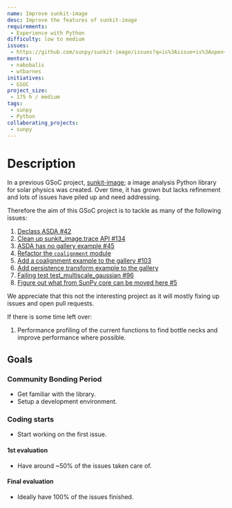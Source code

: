 ```yaml
---
name: Improve sunkit-image
desc: Improve the features of sunkit-image
requirements:
 - Experience with Python
difficulty: low to medium
issues:
 - https://github.com/sunpy/sunkit-image/issues?q=is%3Aissue+is%3Aopen+sort%3Aupdated-desc
mentors:
 - nabobalis
 - wtbarnes
initiatives:
 - GSOC
project_size:
 - 175 h / medium
tags:
 - sunpy
 - Python
collaborating_projects:
 - sunpy
---
```


# Description

In a previous GSoC project, [sunkit-image](https://github.com/sunpy/sunkit-image); a image analysis Python library for solar physics was created.
Over time, it has grown but lacks refinement and lots of issues have piled up and need addressing.

Therefore the aim of this GSoC project is to tackle as many of the following issues:

1. [Declass ASDA #42](https://github.com/sunpy/sunkit-image/issues/42)
2. [Clean up sunkit_image.trace API #134](https://github.com/sunpy/sunkit-image/issues/134)
3. [ASDA has no gallery example #45](https://github.com/sunpy/sunkit-image/issues/45)
4. [Refactor the `coalignment` module](https://github.com/sunpy/sunkit-image/issues/83)
5. [Add a coalignment example to the gallery #103](https://github.com/sunpy/sunkit-image/issues/103)
6. [Add persistence transform example to the gallery](https://github.com/sunpy/sunkit-image/issues/76)
7. [Failing test test_multiscale_gaussian #96](https://github.com/sunpy/sunkit-image/issues/96)
8. [Figure out what from SunPy core can be moved here #5](https://github.com/sunpy/sunkit-image/issues/5)

We appreciate that this not the interesting project as it will mostly fixing up issues and open pull requests.

If there is some time left over:

1. Performance profiling of the current functions to find bottle necks and improve performance where possible.

## Goals

### Community Bonding Period

* Get familiar with the library.
* Setup a development environment.

### Coding starts

* Start working on the first issue.

#### 1st evaluation

* Have around ~50% of the issues taken care of.

#### Final evaluation

* Ideally have 100% of the issues finished.
